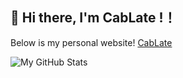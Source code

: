 ## 👋 Hi there, I'm CabLate !！

Below is my personal website!
[CabLate](https://www.cablate.com/)

![My GitHub Stats](https://github-readme-stats.vercel.app/api?username=cablate&show_icons=true&theme=radical)
